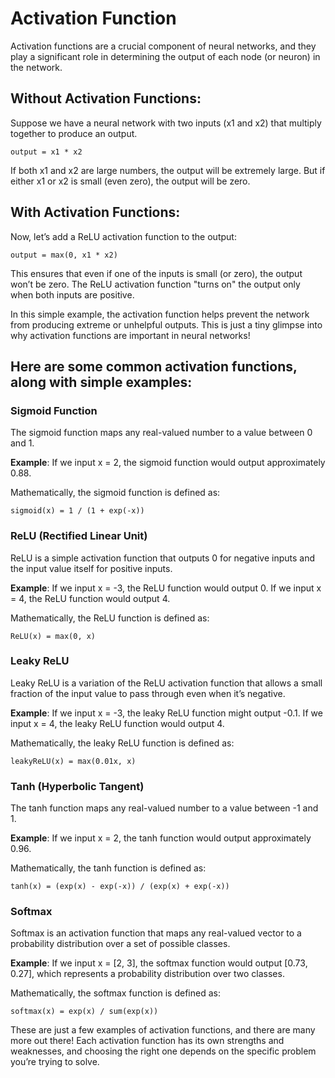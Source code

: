 # Activation Function

Activation functions are a crucial component of neural networks, and they play a significant role in determining the output of each node (or neuron) in the network.

## Without Activation Functions:
Suppose we have a neural network with two inputs (x1 and x2) that multiply together to produce an output.

```
output = x1 * x2
```
If both x1 and x2 are large numbers, the output will be extremely large. But if either x1 or x2 is small (even zero), the output will be zero.

## With Activation Functions:
Now, let’s add a ReLU activation function to the output:

```
output = max(0, x1 * x2)
```

This ensures that even if one of the inputs is small (or zero), the output won’t be zero. The ReLU activation function "turns on" the output only when both inputs are positive.

In this simple example, the activation function helps prevent the network from producing extreme or unhelpful outputs. This is just a tiny glimpse into why activation functions are important in neural networks!

## Here are some common activation functions, along with simple examples:

### Sigmoid Function
The sigmoid function maps any real-valued number to a value between 0 and 1.

**Example**: If we input x = 2, the sigmoid function would output approximately 0.88.

Mathematically, the sigmoid function is defined as:

```
sigmoid(x) = 1 / (1 + exp(-x))
```

### ReLU (Rectified Linear Unit)
ReLU is a simple activation function that outputs 0 for negative inputs and the input value itself for positive inputs.

**Example**: If we input x = -3, the ReLU function would output 0. If we input x = 4, the ReLU function would output 4.

Mathematically, the ReLU function is defined as:

```
ReLU(x) = max(0, x)
```

### Leaky ReLU
Leaky ReLU is a variation of the ReLU activation function that allows a small fraction of the input value to pass through even when it’s negative.

**Example**: If we input x = -3, the leaky ReLU function might output -0.1. If we input x = 4, the leaky ReLU function would output 4.

Mathematically, the leaky ReLU function is defined as:

```
leakyReLU(x) = max(0.01x, x)
```

### Tanh (Hyperbolic Tangent)
The tanh function maps any real-valued number to a value between -1 and 1.

**Example**: If we input x = 2, the tanh function would output approximately 0.96.

Mathematically, the tanh function is defined as:

```
tanh(x) = (exp(x) - exp(-x)) / (exp(x) + exp(-x))
```

### Softmax
Softmax is an activation function that maps any real-valued vector to a probability distribution over a set of possible classes.

**Example**: If we input x = [2, 3], the softmax function would output [0.73, 0.27], which represents a probability distribution over two classes.

Mathematically, the softmax function is defined as:

```
softmax(x) = exp(x) / sum(exp(x))
```

These are just a few examples of activation functions, and there are many more out there! Each activation function has its own strengths and weaknesses, and choosing the right one depends on the specific problem you’re trying to solve.